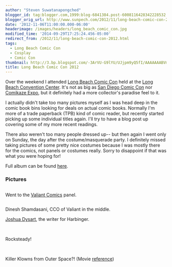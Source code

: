 ```yaml
---
author: "Steven Suwatanapongched"
blogger_id: tag:blogger.com,1999:blog-6841384.post-6008116428342228532
blogger_orig_url: http://www.sunpech.com/2012/11/long-beach-comic-con-2012.html
date: '2012-11-06T11:00:00.000-06:00'
headerimage: /images/headers/long_beach_comic_con.jpg
modified_time: '2014-09-29T17:25:24.456-05:00'
redirect_from: /2012/11/long-beach-comic-con-2012.html
tags:
  - Long Beach Comic Con
  - Cosplay
  - Comic Con
thumbnail: http://3.bp.blogspot.com/-3ArVU-G9lYU/UJjpm9yQ5fI/AAAAAAABVmM/axhhXKnhwYM/s600/2012-11-04+at+11-22-19.jpg
title: Long Beach Comic Con 2012
---
```



Over the weekend I attended <a href="http://www.longbeachcomiccon.com/">Long Beach Comic Con</a> held at the <a href="http://www.longbeachcc.com/">Long Beach Convention Center</a>. It's not as big as <a href="http://www.comic-con.org/cci/">San Diego Comic Con</a> nor <a href="http://comikazeexpo.com/">Comikaze Expo</a>, but it definitely had a more collector's paradise feel to it.

I actually didn't take too many pictures myself as I was head deep in the comic book bins looking for deals on actual comic books. Normally I'm more of a trade paperback (TPB) kind of comic reader, but recently started picking up some individual titles again. I'll try to have a blog post up covering some of my more recent readings.

There also weren't too many people dressed up-- but then again I went only on Sunday, the day after the costume/masquerade party. I definitely missed taking pictures of some pretty nice costumes because I was mostly there for the comics, not panels or costumes really. Sorry to disappoint if that was what you were hoping for!

Full album can be found <a href="https://picasaweb.google.com/101693597219413173200/2012LongBeachComicCon">here</a>.

### Pictures

<img   border="0" src="http://3.bp.blogspot.com/-3ArVU-G9lYU/UJjpm9yQ5fI/AAAAAAABVmM/axhhXKnhwYM/s600/2012-11-04+at+11-22-19.jpg" alt=""   />

Went to the <a href="http://valiantuniverse.com/">Valiant Comics</a> panel.

<img   border="0" src="http://4.bp.blogspot.com/-wK8dlWDDvEk/UJjppRJYDkI/AAAAAAABVmc/OWy3slLwRFs/s600/2012-11-04+at+12-02-02.jpg" alt=""   />

Dinesh Shamdasani, CCO of Valiant in the middle.
<img   border="0" src="http://1.bp.blogspot.com/--R93VuzcHtA/UJjps0Q7YnI/AAAAAAABVm0/FjjA4OlYQhY/s600/2012-11-04+at+12-02-57.jpg" alt=""   />

<a href="http://www.joshuadysart.com/wp/">Joshua Dysart</a>, the writer for Harbinger.
<img   border="0" src="http://4.bp.blogspot.com/-7UZ7MWTl2Kw/UJjpt2zyG5I/AAAAAAABVm8/GpMaJnpQCsA/s600/2012-11-04+at+12-03-03.jpg" alt=""   />

<img   border="0" src="http://1.bp.blogspot.com/-adC8x2hi9Gc/UJjpu92xUhI/AAAAAAABVnE/nJoX70EOVOQ/s600/2012-11-04+at+12-03-34.jpg" alt=""   />

<img   border="0" src="http://4.bp.blogspot.com/-YRIl6zxhjKY/UJjp1PGAAhI/AAAAAAABVns/FtJUVd5IZjc/s600/2012-11-04+at+12-51-46.jpg" alt=""   />

<img   border="0" src="http://2.bp.blogspot.com/-3qTTTRLza6Q/UJjp2YneAnI/AAAAAAABVn0/0rDHTiaTiVE/s600/2012-11-04+at+12-59-54.jpg" alt=""   />

Rocksteady!
<img   border="0" src="http://3.bp.blogspot.com/-0Zgq3Fhp5bA/UJjp4-CHzLI/AAAAAAABVoE/CJ4XvGHnHm4/s600/2012-11-04+at+13-22-05.jpg" alt=""   />

<img   border="0" src="http://4.bp.blogspot.com/-CRf_uJTtHB0/UJjp6Mj3wsI/AAAAAAABVoM/CUH-6SglcqE/s600/2012-11-04+at+13-52-14.jpg" alt=""   />

<img   border="0" src="http://4.bp.blogspot.com/-PAwDJfQjvd0/UJjp-e8ZSnI/AAAAAAABVos/qIEodEPYdOw/s600/2012-11-04+at+14-09-33.jpg" alt=""   />

<img   border="0" src="http://2.bp.blogspot.com/-ZjVbE5mKZkM/UJjqEcf5uLI/AAAAAAABVpc/eejkU6yV5a0/s600/2012-11-04+at+14-14-18.jpg" alt=""   />

<img   border="0" src="http://4.bp.blogspot.com/-NK-VumWZNYU/UJjqF8zxKqI/AAAAAAABVpk/8nGZkoZ8DTo/s600/2012-11-04+at+14-14-25.jpg" alt=""   />

Killer Klowns from Outer Space?! (Movie <a href="http://www.imdb.com/title/tt0095444/">reference</a>)
<img   border="0" src="http://1.bp.blogspot.com/-XZcDyIGbmtA/UJjqJxoQVGI/AAAAAAABVp8/clFZMPdwSaU/s600/2012-11-04+at+14-47-57.jpg" alt=""   />

<img   border="0" src="http://4.bp.blogspot.com/-EP_9oStDxsE/UJjqK-TGZ4I/AAAAAAABVqE/GM1HtKvbgNo/s600/2012-11-04+at+15-05-47.jpg" alt=""   />

<img   border="0" src="http://4.bp.blogspot.com/-t-S12cBc3C4/UJjqMRfBBxI/AAAAAAABVqM/uncbslVqJ5M/s600/2012-11-04+at+15-10-44.jpg" alt=""   />

<img   border="0" src="http://1.bp.blogspot.com/-ebl7oTa72lY/UJjqNVjAgEI/AAAAAAABVqU/R0_p9UAzbpQ/s600/2012-11-04+at+15-20-23.jpg" alt=""   />

<img   border="0" src="http://3.bp.blogspot.com/-VZfzbe9UUOM/UJjqO0v-HOI/AAAAAAABVqc/IZW6oP7uyi8/s600/2012-11-04+at+15-47-39.jpg" alt=""   />

<img   border="0" src="http://1.bp.blogspot.com/-MW-2wd5-aQo/UJjqQPBCM6I/AAAAAAABVqk/SIBi9mXohhI/s600/2012-11-04+at+15-50-37.jpg" alt=""   />
